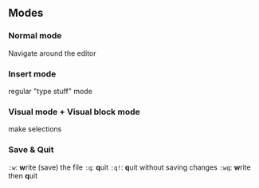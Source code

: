 ## Modes

### Normal mode
Navigate around the editor

### Insert mode
regular "type stuff" mode

### Visual mode + Visual block mode
make selections

### Save & Quit
`:w`: **w**rite (save) the file
`:q`: **q**uit
`:q!`: **q**uit without saving changes
`:wq`: **w**rite then **q**uit
